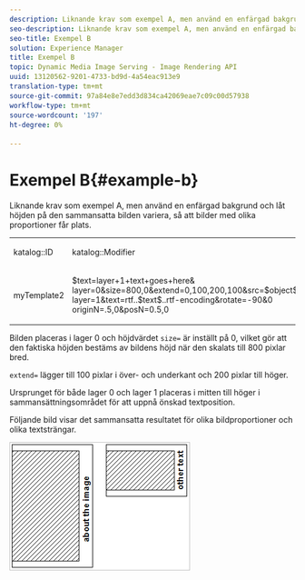 ```yaml
---
description: Liknande krav som exempel A, men använd en enfärgad bakgrund och låt höjden på den sammansatta bilden variera, så att bilder med olika proportioner får plats.
seo-description: Liknande krav som exempel A, men använd en enfärgad bakgrund och låt höjden på den sammansatta bilden variera, så att bilder med olika proportioner får plats.
seo-title: Exempel B
solution: Experience Manager
title: Exempel B
topic: Dynamic Media Image Serving - Image Rendering API
uuid: 13120562-9201-4733-bd9d-4a54eac913e9
translation-type: tm+mt
source-git-commit: 97a84e8e7edd3d834ca42069eae7c09c00d57938
workflow-type: tm+mt
source-wordcount: '197'
ht-degree: 0%

---
```



# Exempel B{#example-b}

Liknande krav som exempel A, men använd en enfärgad bakgrund och låt höjden på den sammansatta bilden variera, så att bilder med olika proportioner får plats.

<table id="simpletable_37BA3B2A75A9468C9ADEBBC034BADAE7"> 
 <tr class="strow"> 
  <td class="stentry"> <p><span class="codeph"> katalog::ID</span> </p> </td> 
  <td class="stentry"> <p><span class="codeph"> katalog::Modifier</span> </p></td> 
 </tr> 
 <tr class="strow"> 
  <td class="stentry"> <p><span class="codeph"> myTemplate2</span> </p></td> 
  <td class="stentry"> <p><span class="codeph"> $text=layer+1+text+goes+here&amp; layer=0&amp;size=800,0&amp;extend=0,100,200,100&amp;src=$object$&amp;originN=.5,0&amp; layer=1&amp;text=rtf..$text$..rtf-encoding&amp;rotate=-90&amp;0 originN=.5,0&amp;posN=0.5,0</span> </p></td> 
 </tr> 
</table>

Bilden placeras i lager 0 och höjdvärdet `size=` är inställt på 0, vilket gör att den faktiska höjden bestäms av bildens höjd när den skalats till 800 pixlar bred.

`extend=` lägger till 100 pixlar i över- och underkant och 200 pixlar till höger.

Ursprunget för både lager 0 och lager 1 placeras i mitten till höger i sammansättningsområdet för att uppnå önskad textposition.

Följande bild visar det sammansatta resultatet för olika bildproportioner och olika textsträngar.

![](assets/exampleb.png)

